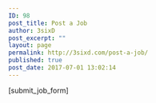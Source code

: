 ```yaml
---
ID: 98
post_title: Post a Job
author: 3sixD
post_excerpt: ""
layout: page
permalink: http://3sixd.com/post-a-job/
published: true
post_date: 2017-07-01 13:02:14
---
```

[submit_job_form]